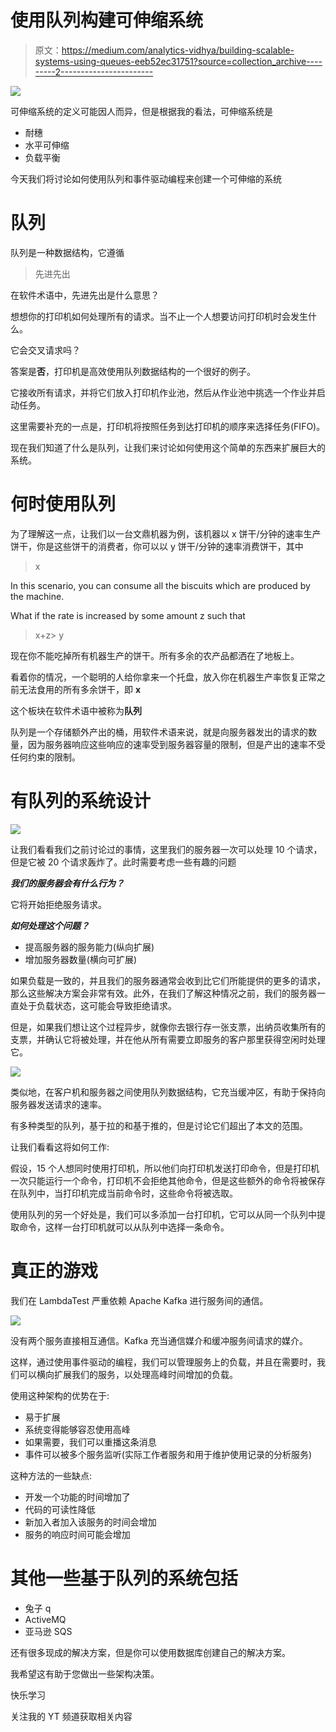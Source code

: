 # 使用队列构建可伸缩系统

> 原文：<https://medium.com/analytics-vidhya/building-scalable-systems-using-queues-eeb52ec31751?source=collection_archive---------2----------------------->

![](img/ad8e65b09d9bcf0bfff0fd0f483f079d.png)

可伸缩系统的定义可能因人而异，但是根据我的看法，可伸缩系统是

*   耐穗
*   水平可伸缩
*   负载平衡

今天我们将讨论如何使用队列和事件驱动编程来创建一个可伸缩的系统

# **队列**

队列是一种数据结构，它遵循

> 先进先出

在软件术语中，先进先出是什么意思？

想想你的打印机如何处理所有的请求。当不止一个人想要访问打印机时会发生什么。

它会交叉请求吗？

答案是**否**，打印机是高效使用队列数据结构的一个很好的例子。

它接收所有请求，并将它们放入打印机作业池，然后从作业池中挑选一个作业并启动任务。

这里需要补充的一点是，打印机将按照任务到达打印机的顺序来选择任务(FIFO)。

现在我们知道了什么是队列，让我们来讨论如何使用这个简单的东西来扩展巨大的系统。

# 何时使用队列

为了理解这一点，让我们以一台文鼎机器为例，该机器以 x 饼干/分钟的速率生产饼干，你是这些饼干的消费者，你可以以 y 饼干/分钟的速率消费饼干，其中

> x

In this scenario, you can consume all the biscuits which are produced by the machine.

What if the rate is increased by some amount z such that

> x+z> y

现在你不能吃掉所有机器生产的饼干。所有多余的农产品都洒在了地板上。

看着你的情况，一个聪明的人给你拿来一个托盘，放入你在机器生产率恢复正常之前无法食用的所有多余饼干，即 **x**

这个板块在软件术语中被称为**队列**

队列是一个存储额外产出的桶，用软件术语来说，就是向服务器发出的请求的数量，因为服务器响应这些响应的速率受到服务器容量的限制，但是产出的速率不受任何约束的限制。

# 有队列的系统设计

![](img/9fe8cd28cc6bdc41d146396680f5f1d4.png)

让我们看看我们之前讨论过的事情，这里我们的服务器一次可以处理 10 个请求，但是它被 20 个请求轰炸了。此时需要考虑一些有趣的问题

***我们的服务器会有什么行为？***

它将开始拒绝服务请求。

***如何处理这个问题？***

*   提高服务器的服务能力(纵向扩展)
*   增加服务器数量(横向可扩展)

如果负载是一致的，并且我们的服务器通常会收到比它们所能提供的更多的请求，那么这些解决方案会非常有效。此外，在我们了解这种情况之前，我们的服务器一直处于负载状态，这可能会导致拒绝请求。

但是，如果我们想让这个过程异步，就像你去银行存一张支票，出纳员收集所有的支票，并确认它将被处理，并在他从所有需要立即服务的客户那里获得空闲时处理它。

![](img/1803bed679a155ae8bee8e44ab68b3e9.png)

类似地，在客户机和服务器之间使用队列数据结构，它充当缓冲区，有助于保持向服务器发送请求的速率。

有多种类型的队列，基于拉的和基于推的，但是讨论它们超出了本文的范围。

让我们看看这将如何工作:

假设，15 个人想同时使用打印机，所以他们向打印机发送打印命令，但是打印机一次只能运行一个命令，打印机不会拒绝其他命令，但是这些额外的命令将被保存在队列中，当打印机完成当前命令时，这些命令将被选取。

使用队列的另一个好处是，我们可以多添加一台打印机，它可以从同一个队列中提取命令，这样一台打印机就可以从队列中选择一条命令。

# 真正的游戏

我们在 LambdaTest 严重依赖 Apache Kafka 进行服务间的通信。

![](img/53c29e01ebb6841cd19f13452871c7cc.png)

没有两个服务直接相互通信。Kafka 充当通信媒介和缓冲服务间请求的媒介。

这样，通过使用事件驱动的编程，我们可以管理服务上的负载，并且在需要时，我们可以横向扩展我们的服务，以处理高峰时间增加的负载。

使用这种架构的优势在于:

*   易于扩展
*   系统变得能够容忍使用高峰
*   如果需要，我们可以重播这条消息
*   事件可以被多个服务监听(实际工作者服务和用于维护使用记录的分析服务)

这种方法的一些缺点:

*   开发一个功能的时间增加了
*   代码的可读性降低
*   新加入者加入该服务的时间会增加
*   服务的响应时间可能会增加

# **其他一些基于队列的系统包括**

*   兔子 q
*   ActiveMQ
*   亚马逊 SQS

还有很多现成的解决方案，但是你可以使用数据库创建自己的解决方案。

我希望这有助于您做出一些架构决策。

快乐学习

关注我的 YT 频道获取相关内容